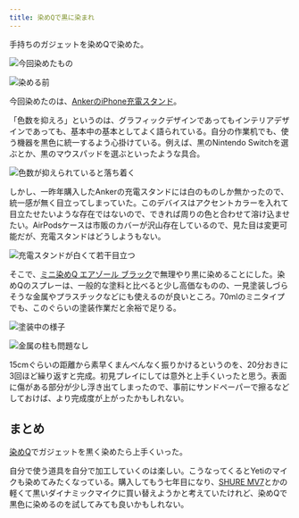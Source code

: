 ```yaml
---
title: 染めQで黒に染まれ
---
```

手持ちのガジェットを染めQで染めた。

![](https://lh6.googleusercontent.com/QqV0cWyES8wF4LblpGGv6z1KyT-oK_nnqf3hoBwF0tlPZyU2Ym52_3nzjcnhSX_6bJFHYpDkGdC8Jq1He9hSVLN04Rnkew646XyfxXnvGBo55PB7LHxFxtiFmXJ7cUbFNXaDma8r5kwTrTcv2Hlmgg "今回染めたもの")

![](https://lh3.googleusercontent.com/YVEdPw8mII316GdZOm2SiwISPArZ3bVWLTURS3cGd9-isxejep8w8I5_LXMZMwenZMLojELDIOHiM0LWodxbtH3-HLf7vPzt4bV2i33PizHos8rZb4Mmvx4h-XgyungVL1-8TrgeAIywicGl1H6VdA "染める前")

今回染めたのは、[AnkerのiPhone充電スタンド](https://r7kamura.com/articles/2021-09-06-anker-iphone-stand)。

「色数を抑えろ」というのは、グラフィックデザインであってもインテリアデザインであっても、基本中の基本としてよく語られている。自分の作業机でも、使う機器を黒色に統一するよう心掛けている。例えば、黒のNintendo Switchを選ぶとか、黒のマウスパッドを選ぶといったような具合。

![](https://lh3.googleusercontent.com/eFFpW8kRr7TUuBZCsVcTlnHk4npGJwN1IMxMfPq3PKj4sdJ8MGH7arkxV6VVdoKNIU4woJ8GpxvBmcGhe_9-bNZL5jgjo-MiB-okQgGq6q2ztyTPvknhBkuowefBpATw9yq9az2-agNQheGnWVuHQw "色数が抑えられていると落ち着く")

しかし、一昨年購入したAnkerの充電スタンドには白のものしか無かったので、統一感が無く目立ってしまっていた。このデバイスはアクセントカラーを入れて目立たせたいような存在ではないので、できれば周りの色と合わせて溶け込ませたい。AirPodsケースは市販のカバーが沢山存在しているので、見た目は変更可能だが、充電スタンドはどうしようもない。

![](https://lh6.googleusercontent.com/LWjb-6KqUFhqGYoLUs5u6uOYYLNMe4dvXUnmVqMjUahfm8KPqF-gxBmNi7WPsvgcwzLj_vdVeFtCcRTl6IBK9M5WKILu6VF8XwaZxQkjDR6I-c-c67w7UqbrdSuCpKvJpQajdXB8zCX3cqnQCiysEw "充電スタンドが白くて若干目立つ")

そこで、[ミニ染めQ エアゾール ブラック](https://www.amazon.co.jp/dp/B003QMFUKO)で無理やり黒に染めることにした。染めQのスプレーは、一般的な塗料と比べると少し高価なものの、一見塗装しづらそうな金属やプラスチックなどにも使えるのが良いところ。70mlのミニタイプでも、このぐらいの塗装作業だと余裕で足りる。

![](https://lh6.googleusercontent.com/w4e2XbBeIBfrNbmCD6KVNL84O8jbJgUJ_Yqb3E7b9YxcQBH6UMEn77TYzjpdvvojtNHAkrnb8DVddGVKxx2JluZ783Ec3fheWXIpnWlVDavjRqjy9bzTneUCIkB6-n-EiG2bgC938Sen9Tbpd5knHA "塗装中の様子")

![](https://lh4.googleusercontent.com/pUZrfUmbPf9846CCFrPOnor4rATH85cvvwO6LQqVL4uTk2qzp47yZiYdl4UTuvfvdfyXxuc1_q0qFg0IqCqOpMofKiJczOi21ljGBgWKt2eQOrsg6fDlrdn-EYe1Q1M9_MHXZwCtv5dB4CWx8Lqc6g "金属の柱も問題なし")

15cmぐらいの距離から素早くまんべんなく振りかけるというのを、20分おきに3回ほど繰り返すと完成。初見プレイにしては意外と上手くいったと思う。表面に傷がある部分が少し浮き出てしまったので、事前にサンドペーパーで擦るなどしておけば、より完成度が上がったかもしれない。

まとめ
---

[染めQ](https://www.amazon.co.jp/dp/B003QMFUKO)でガジェットを黒く染めたら上手くいった。

自分で使う道具を自分で加工していくのは楽しい。こうなってくるとYetiのマイクも染めてみたくなっている。購入してもう七年目になり、[SHURE MV7](https://www.amazon.co.jp/dp/B08KY7G1GV)とかの軽くて黒いダイナミックマイクに買い替えようかと考えていたけれど、染めQで黒色に染めるのを試してみても良いかもしれない。
